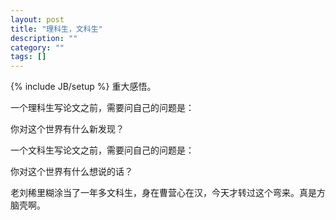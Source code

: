 ```yaml
---
layout: post
title: "理科生，文科生"
description: ""
category: ""
tags: []
---
```

{% include JB/setup %}
重大感悟。

 

一个理科生写论文之前，需要问自己的问题是：

你对这个世界有什么新发现？

 

一个文科生写论文之前，需要问自己的问题是：

你对这个世界有什么想说的话？

 

老刘稀里糊涂当了一年多文科生，身在曹营心在汉，今天才转过这个弯来。真是方脑壳啊。